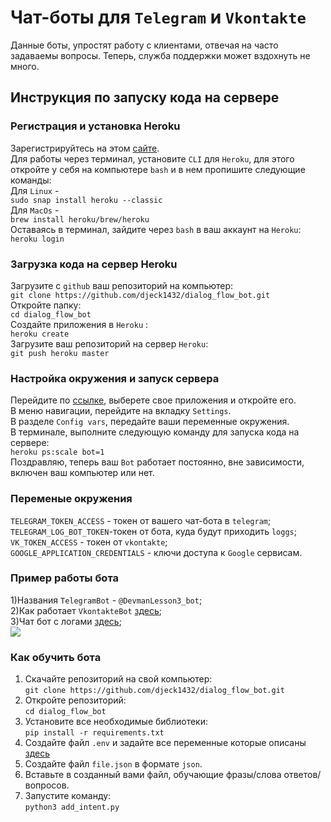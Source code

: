# Чат-боты для ```Telegram``` и ```Vkontakte```
Данные боты, упростят работу с клиентами, отвечая на часто задаваемы вопросы.
Теперь, служба поддержки может вздохнуть не много.

## Инструкция по запуску кода на сервере

### Регистрация и установка Heroku

Зарегистрируйтесь  на этом <a href='https://signup.heroku.com/dc'>сайте</a>.
<br>
Для работы через терминал, установите ```CLI``` для ```Heroku```, для этого
откройте у себя на компьютере ```bash``` и в нем пропишите следующие команды: 
<br>
Для ```Linux``` -<br>
```sudo snap install heroku --classic```
<br>
Для ```MacOs``` - <br>
```brew install heroku/brew/heroku```
<br>
Оставаясь в терминал, зайдите через ```bash``` в ваш аккаунт на ```Heroku```:
<br>
```heroku login```
<br>
### Загрузка кода на сервер Heroku

Загрузите с ```github``` ваш репозиторий на компьютер: 
<br>
```git clone https://github.com/djeck1432/dialog_flow_bot.git```
<br>
Откройте папку:
<br>
```cd dialog_flow_bot ```
<br>
Создайте приложения в ```Heroku``` :
<br>
```heroku create```
<br>
Загрузите ваш репозиторий на сервер ```Heroku```:
<br>
```git push heroku master```
<br>

### Настройка окружения и запуск сервера

Перейдите по <a href='https://dashboard.heroku.com/apps'>ссылке</a>, выберете свое приложения и откройте его.
<br>
В меню навигации, перейдите на вкладку ```Settings```.
<br>
В разделе ```Config vars```, передайте ваши переменные окружения.
<br>
В терминале, выполните следующую команду для запуска кода на сервере:<br>
```heroku ps:scale bot=1```
<br>
Поздравляю, теперь ваш ```Bot``` работает постоянно, вне зависимости, включен ваш компьютер или нет.
<a name='env'></a>
### Переменые окружения 

```TELEGRAM_TOKEN_ACCESS``` - токен от вашего чат-бота в ```telegram```;<br>
```TELEGRAM_LOG_BOT_TOKEN```-токен от бота, куда будут приходить ```loggs```;<br>
```VK_TOKEN_ACCESS``` - токен от ```vkontakte```;<br>
```GOOGLE_APPLICATION_CREDENTIALS``` - ключи доступа к ```Google``` сервисам.


### Пример работы бота 
1)Названия ```TelegramBot``` - ```@DevmanLesson3_bot```;
<br>
2)Как работает ```VkontakteBot``` <a href='https://vk.com/club190053871'>здесь</a>;
<br>
3)Чат бот с логами <a href='https://t.me/devman_log_bot'>здесь</a>;
<br>
<img src='https://dvmn.org/filer/canonical/1569214094/323/'></img>


### Как обучить бота 

1. Скачайте репозиторий на свой компьютер:<br>
```git clone https://github.com/djeck1432/dialog_flow_bot.git```
2. Откройте репозиторий: <br>
```cd dialog_flow_bot```
3. Установите все необходимые библиотеки:<br>
```pip install -r requirements.txt```
4. Создайте файл ```.env``` и задайте все переменные которые описаны <a href='#env'>здесь</a><br>
5. Создайте файл ```file.json``` в формате ```json```.<br>
6. Вставьте в созданный вами файл, обучающие фразы/слова ответов/вопросов.<br>
7. Запустите команду:<br>
```python3 add_intent.py```

